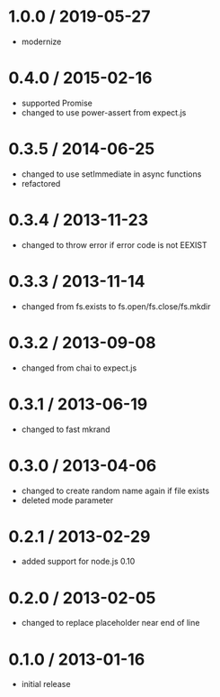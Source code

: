 # 1.0.0 / 2019-05-27

  - modernize

# 0.4.0 / 2015-02-16

  - supported Promise
  - changed to use power-assert from expect.js

# 0.3.5 / 2014-06-25

  - changed to use setImmediate in async functions
  - refactored

# 0.3.4 / 2013-11-23

  - changed to throw error if error code is not EEXIST

# 0.3.3 / 2013-11-14

  - changed from fs.exists to fs.open/fs.close/fs.mkdir

# 0.3.2 / 2013-09-08

  - changed from chai to expect.js

# 0.3.1 / 2013-06-19

  - changed to fast mkrand

# 0.3.0 / 2013-04-06

  - changed to create random name again if file exists
  - deleted mode parameter

# 0.2.1 / 2013-02-29

  - added support for node.js 0.10

# 0.2.0 / 2013-02-05

  - changed to replace placeholder near end of line

# 0.1.0 / 2013-01-16

  - initial release
